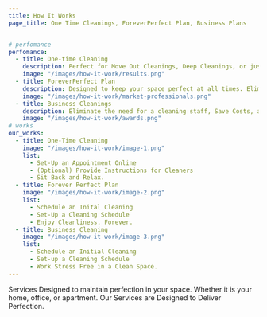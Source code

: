 ```yaml
---
title: How It Works
page_title: One Time Cleanings, ForeverPerfect Plan, Business Plans


# perfomance
perfomance:
  - title: One-time Cleaning
    description: Perfect for Move Out Cleanings, Deep Cleanings, or just to reset your space when you dont have the time/energy.
    image: "/images/how-it-work/results.png"
  - title: ForeverPerfect Plan
    description: Designed to keep your space perfect at all times. Eliminate the possibility of a dirty space, and live stress free.
    image: "/images/how-it-work/market-professionals.png"
  - title: Business Cleanings
    description: Eliminate the need for a cleaning staff, Save Costs, and Maintain Perfection in your workspace.
    image: "/images/how-it-work/awards.png"
# works
our_works:
  - title: One-Time Cleaning
    image: "/images/how-it-work/image-1.png"
    list:
      - Set-Up an Appointment Online 
      - (Optional) Provide Instructions for Cleaners
      - Sit Back and Relax.
  - title: Forever Perfect Plan 
    image: "/images/how-it-work/image-2.png"
    list:
      - Schedule an Inital Cleaning
      - Set-Up a Cleaning Schedule
      - Enjoy Cleanliness, Forever.
  - title: Business Cleaning
    image: "/images/how-it-work/image-3.png"
    list:
      - Schedule an Initial Cleaning
      - Set-up a Cleaning Schedule
      - Work Stress Free in a Clean Space. 
---
```

Services Designed to maintain perfection in your space. Whether it is your home, office, or apartment. Our Services are Designed to Deliver Perfection.
